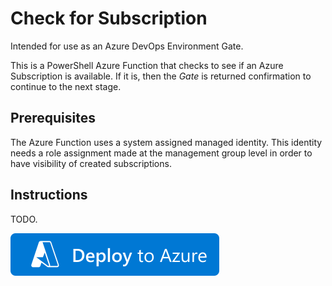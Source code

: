 # Check for Subscription

Intended for use as an Azure DevOps Environment Gate.

This is a PowerShell Azure Function that checks to see if an Azure Subscription is available. If it is, then the *Gate* is returned confirmation to continue to the next stage.

## Prerequisites

The Azure Function uses a system assigned managed identity. This identity needs a role assignment made at the management group level in order to have visibility of created subscriptions.

## Instructions

TODO.

[![Deploy To Azure](https://raw.githubusercontent.com/Azure/azure-quickstart-templates/master/1-CONTRIBUTION-GUIDE/images/deploytoazure.svg?sanitize=true)](https://ms.portal.azure.com/?feature.customportal=false#create/Microsoft.Template/uri/https%3A%2F%2Fraw.githubusercontent.com%2FGordonby%2Fazure-check-for-subscription%2Fmain%2Farm%2Farm-deploy-functionapp-wResourceGroup.json)
